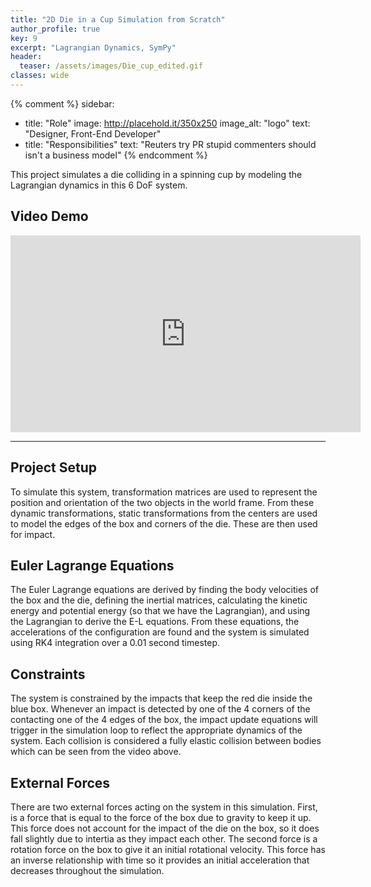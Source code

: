 ```yaml
---
title: "2D Die in a Cup Simulation from Scratch"
author_profile: true
key: 9
excerpt: "Lagrangian Dynamics, SymPy"
header:
  teaser: /assets/images/Die_cup_edited.gif
classes: wide
---
```


{% comment %} 
sidebar:
  - title: "Role"
    image: http://placehold.it/350x250
    image_alt: "logo"
    text: "Designer, Front-End Developer"
  - title: "Responsibilities"
    text: "Reuters try PR stupid commenters should isn't a business model"
{% endcomment %} 

This project simulates a die colliding in a spinning cup by modeling the Lagrangian dynamics in this 6 DoF system.

## Video Demo
<!-- <iframe
    width="100%"
    height="500px"
    src="/assets/images/Die_in_cup.mp4"
    frameborder="0"
    allow="autoplay; encrypted-media"
    allowfullscreen
>
</iframe> -->

<iframe 
width="560" 
height="315" 
src="https://www.youtube.com/embed/WeqtbWp0uf0?si=uDVIrmkHnkDnxm4a" 
title="YouTube video player" 
frameborder="0" 
allow="accelerometer; autoplay; clipboard-write; encrypted-media; gyroscope; picture-in-picture; web-share" 
allowfullscreen></iframe>

---
<!-- ![Youtube video](https://youtu.be/WeqtbWp0uf0) -->

## Project Setup
To simulate this system, transformation matrices are used to represent the position and orientation of the two objects in the world frame. From these dynamic transformations, static transformations from the centers are used to model the edges of the box and corners of the die. These are then used for impact.

## Euler Lagrange Equations
The Euler Lagrange equations are derived by finding the body velocities of the box and the die, defining the inertial matrices, calculating the kinetic energy and potential energy (so that we have the Lagrangian), and using the Lagrangian to derive the E-L equations. From these equations, the accelerations of the configuration are found and the system is simulated using RK4 integration over a 0.01 second timestep.

## Constraints
The system is constrained by the impacts that keep the red die inside the blue box. Whenever an impact is detected by one of the 4 corners of the contacting one of the 4 edges of the box, the impact update equations will trigger in the simulation loop to reflect the appropriate dynamics of the system. Each collision is considered a fully elastic collision between bodies which can be seen from the video above.

## External Forces
There are two external forces acting on the system in this simulation. First, is a force that is equal to the force of the box due to gravity to keep it up. This force does not account for the impact of the die on the box, so it does fall slightly due to intertia as they impact each other. The second force is a rotation force on the box to give it an initial rotational velocity. This force has an inverse relationship with time so it provides an initial acceleration that decreases throughout the simulation.